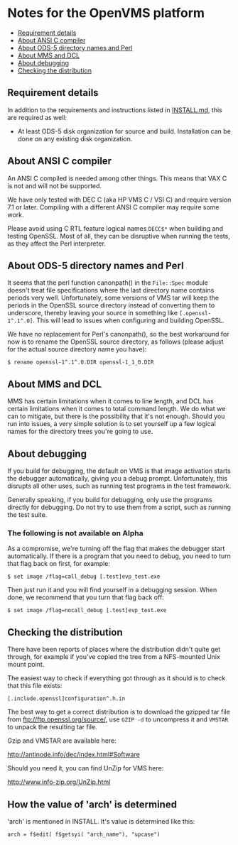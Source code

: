Notes for the OpenVMS platform
==============================

 - [Requirement details](#requirement-details)
 - [About ANSI C compiler](#about-ansi-c-compiler)
 - [About ODS-5 directory names and Perl](#about-ods-5-directory-names-and-perl)
 - [About MMS and DCL](#about-mms-and-dcl)
 - [About debugging](#about-debugging)
 - [Checking the distribution](#checking-the-distribution)

Requirement details
-------------------

In addition to the requirements and instructions listed
in [INSTALL.md](INSTALL.md), this are required as well:

  * At least ODS-5 disk organization for source and build.
    Installation can be done on any existing disk organization.

About ANSI C compiler
---------------------

An ANSI C compiled is needed among other things.  This means that
VAX C is not and will not be supported.

We have only tested with DEC C (aka HP VMS C / VSI C) and require
version 7.1 or later.  Compiling with a different ANSI C compiler may
require some work.

Please avoid using C RTL feature logical names `DECC$*` when building
and testing OpenSSL.  Most of all, they can be disruptive when
running the tests, as they affect the Perl interpreter.

About ODS-5 directory names and Perl
------------------------------------

It seems that the perl function canonpath() in the `File::Spec` module
doesn't treat file specifications where the last directory name
contains periods very well.  Unfortunately, some versions of VMS tar
will keep the periods in the OpenSSL source directory instead of
converting them to underscore, thereby leaving your source in
something like `[.openssl-1^.1^.0]`.  This will lead to issues when
configuring and building OpenSSL.

We have no replacement for Perl's canonpath(), so the best workaround
for now is to rename the OpenSSL source directory, as follows (please
adjust for the actual source directory name you have):

    $ rename openssl-1^.1^.0.DIR openssl-1_1_0.DIR

About MMS and DCL
-----------------

MMS has certain limitations when it comes to line length, and DCL has
certain limitations when it comes to total command length.  We do
what we can to mitigate, but there is the possibility that it's not
enough.  Should you run into issues, a very simple solution is to set
yourself up a few logical names for the directory trees you're going
to use.

About debugging
---------------

If you build for debugging, the default on VMS is that image
activation starts the debugger automatically, giving you a debug
prompt.  Unfortunately, this disrupts all other uses, such as running
test programs in the test framework.

Generally speaking, if you build for debugging, only use the programs
directly for debugging.  Do not try to use them from a script, such
as running the test suite.

### The following is not available on Alpha

As a compromise, we're turning off the flag that makes the debugger
start automatically.  If there is a program that you need to debug,
you need to turn that flag back on first, for example:

    $ set image /flag=call_debug [.test]evp_test.exe

Then just run it and you will find yourself in a debugging session.
When done, we recommend that you turn that flag back off:

    $ set image /flag=nocall_debug [.test]evp_test.exe

Checking the distribution
-------------------------

There have been reports of places where the distribution didn't quite
get through, for example if you've copied the tree from a NFS-mounted
Unix mount point.

The easiest way to check if everything got through as it should is to
check that this file exists:

    [.include.openssl]configuration^.h.in

The best way to get a correct distribution is to download the gzipped
tar file from ftp://ftp.openssl.org/source/, use `GZIP -d` to uncompress
it and `VMSTAR` to unpack the resulting tar file.

Gzip and VMSTAR are available here:

   <http://antinode.info/dec/index.html#Software>

Should you need it, you can find UnZip for VMS here:

   <http://www.info-zip.org/UnZip.html>

 How the value of 'arch' is determined
 -------------------------------------

 'arch' is mentioned in INSTALL.  It's value is determined like this:

    arch = f$edit( f$getsyi( "arch_name"), "upcase")
